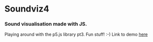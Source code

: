 # Soundviz4
### Sound visualisation made with JS.
Playing around with the p5.js library pt3. Fun stuff! :-)
Link to demo [here](https://jsundgren.github.io/Soundviz4/)